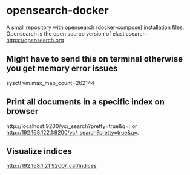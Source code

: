 # opensearch-docker
A small repository with opensearch (docker-compose) installation files. Opensearch is the open source version of elasticsearch -  https://opensearch.org

## Might have to send this on terminal otherwise you get memory error issues
sysctl vm.max_map_count=262144

## Print all documents in a specific index on browser

http://localhost:9200/yc/_search?pretty=true&q=*:*
or
http://192.168.122.1:9200/yc/_search?pretty=true&q=*.*

## Visualize indices
http://192.168.1.21:9200/_cat/indices

